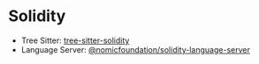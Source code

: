 # Solidity

- Tree Sitter: [tree-sitter-solidity](https://github.com/parmanuxyz/tree-sitter-solidity)
- Language Server: [@nomicfoundation/solidity-language-server](https://github.com/NomicFoundation/hardhat-vscode/tree/development/server)
